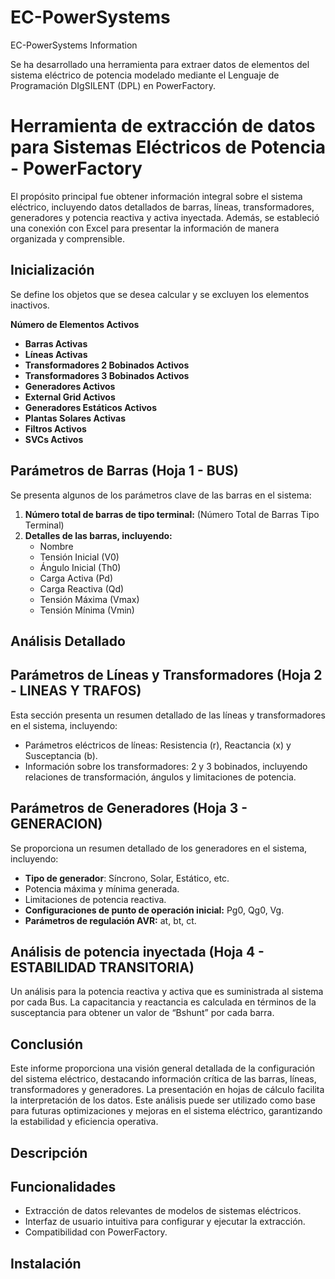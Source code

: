# EC-PowerSystems
EC-PowerSystems Information

Se ha desarrollado una herramienta para extraer datos de elementos del sistema eléctrico de potencia modelado mediante el Lenguaje de Programación DIgSILENT (DPL) en PowerFactory.

# Herramienta de extracción de datos para Sistemas Eléctricos de Potencia - PowerFactory

El propósito principal fue obtener información integral sobre el sistema eléctrico, incluyendo datos detallados de barras, líneas, transformadores, generadores y potencia reactiva y activa inyectada. Además, se estableció una conexión con Excel para presentar la información de manera organizada y comprensible.

## Inicialización
Se define los objetos que se desea calcular y se excluyen los elementos inactivos.

  **Número de Elementos Activos**
  - **Barras Activas** 
  - **Líneas Activas**
  - **Transformadores 2 Bobinados Activos**
  - **Transformadores 3 Bobinados Activos**
  - **Generadores Activos**
  - **External Grid Activos**
  - **Generadores Estáticos Activos**
  - **Plantas Solares Activas**
  - **Filtros Activos**
  - **SVCs Activos**

## Parámetros de Barras (Hoja 1 - BUS)
  Se presenta algunos de los parámetros clave de las barras en el sistema:

1. **Número total de barras de tipo terminal:** (Número Total de Barras Tipo Terminal)
2. **Detalles de las barras, incluyendo:**
    -	Nombre
    -	Tensión Inicial (V0)
    -	Ángulo Inicial (Th0)
    -	Carga Activa (Pd)
    -	Carga Reactiva (Qd)
    -	Tensión Máxima (Vmax)
    -	Tensión Mínima (Vmin)

## Análisis Detallado
  ## Parámetros de Líneas y Transformadores (Hoja 2 - LINEAS Y TRAFOS)
   Esta sección presenta un resumen detallado de las líneas y transformadores en el sistema, incluyendo:
  
  - Parámetros eléctricos de líneas: Resistencia (r), Reactancia (x) y Susceptancia (b).
  - Información sobre los transformadores: 2 y 3 bobinados, incluyendo relaciones de transformación, ángulos y limitaciones de potencia.

## Parámetros de Generadores (Hoja 3 - GENERACION)
  Se proporciona un resumen detallado de los generadores en el sistema, incluyendo:
  - **Tipo de generador**: Síncrono, Solar, Estático, etc.
  - Potencia máxima y mínima generada.
  - Limitaciones de potencia reactiva.
  - **Configuraciones de punto de operación inicial:** Pg0, Qg0, Vg.
  - **Parámetros de regulación AVR:** at, bt, ct.

## Análisis de potencia inyectada (Hoja 4 - ESTABILIDAD TRANSITORIA)
  Un análisis para la potencia reactiva y activa que es suministrada al sistema por cada Bus. La capacitancia y reactancia es calculada en términos de la susceptancia para obtener un valor de “Bshunt” por cada barra. 

## Conclusión
Este informe proporciona una visión general detallada de la configuración del sistema eléctrico, destacando información crítica de las barras, líneas, transformadores y generadores. La presentación en hojas de cálculo facilita la interpretación de los datos. Este análisis puede ser utilizado como base para futuras optimizaciones y mejoras en el sistema eléctrico, garantizando la estabilidad y eficiencia operativa.



## Descripción


## Funcionalidades
- Extracción de datos relevantes de modelos de sistemas eléctricos.
- Interfaz de usuario intuitiva para configurar y ejecutar la extracción.
- Compatibilidad con PowerFactory.

## Instalación

